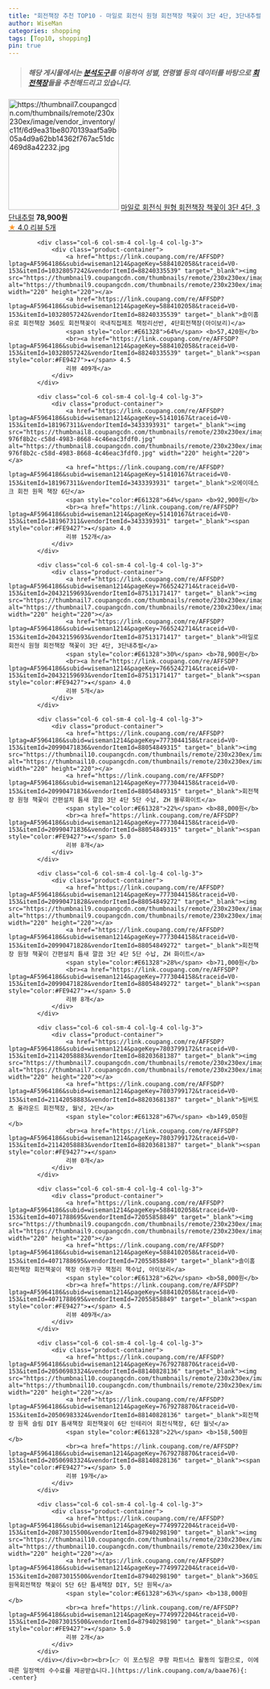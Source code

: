 ```yaml
---
title: "회전책장 추천 TOP10 - 마일로 회전식 원형 회전책장 책꽃이 3단 4단, 3단내추럴"
author: WiseMan
categories: shopping
tags: [Top10, shopping]
pin: true
---
```


> ##### 해당 게시물에서는 [**분석도구**](https://itemscout.io/)를 이용하여 **성별**, **연령별** 등의 데이터를 바탕으로 [**회전책장**](https://link.coupang.com/a/baae76)들을 추천해드리고 있습니다.
<div class="container"><div class="row">
            <div class="col-6 col-sm-4 col-lg-4 col-lg-3">
                <div class="product-container">
                    <a href="https://link.coupang.com/re/AFFSDP?lptag=AF5964186&subid=wiseman1214&pageKey=7665242714&traceid=V0-153&itemId=20432159693&vendorItemId=87513171417" target="_blank"><img src="https://thumbnail7.coupangcdn.com/thumbnails/remote/230x230ex/image/vendor_inventory/c11f/6d9ea31be8070139aaf5a9b05a4d9a62bb14362f767ac51dc469d8a42232.jpg" alt="https://thumbnail7.coupangcdn.com/thumbnails/remote/230x230ex/image/vendor_inventory/c11f/6d9ea31be8070139aaf5a9b05a4d9a62bb14362f767ac51dc469d8a42232.jpg" width="220" height="220"></a>
                    <a href="https://link.coupang.com/re/AFFSDP?lptag=AF5964186&subid=wiseman1214&pageKey=7665242714&traceid=V0-153&itemId=20432159693&vendorItemId=87513171417" target="_blank">마일로 회전식 원형 회전책장 책꽃이 3단 4단, 3단내추럴</a>
                    <span style="color:#E61328"></span> <b>78,900원</b>
                    <br><a href="https://link.coupang.com/re/AFFSDP?lptag=AF5964186&subid=wiseman1214&pageKey=7665242714&traceid=V0-153&itemId=20432159693&vendorItemId=87513171417" target="_blank"><span style="color:#FE9427">★</span> 4.0
                    리뷰 5개</a>
                </div>
            </div>
            
            <div class="col-6 col-sm-4 col-lg-4 col-lg-3">
                <div class="product-container">
                    <a href="https://link.coupang.com/re/AFFSDP?lptag=AF5964186&subid=wiseman1214&pageKey=5884102058&traceid=V0-153&itemId=10328057242&vendorItemId=88240335539" target="_blank"><img src="https://thumbnail9.coupangcdn.com/thumbnails/remote/230x230ex/image/vendor_inventory/0a5e/da0f214a8c7c32feb3d05cb415bb6bc736c49158d0fd98593fbf894199ff.jpg" alt="https://thumbnail9.coupangcdn.com/thumbnails/remote/230x230ex/image/vendor_inventory/0a5e/da0f214a8c7c32feb3d05cb415bb6bc736c49158d0fd98593fbf894199ff.jpg" width="220" height="220"></a>
                    <a href="https://link.coupang.com/re/AFFSDP?lptag=AF5964186&subid=wiseman1214&pageKey=5884102058&traceid=V0-153&itemId=10328057242&vendorItemId=88240335539" target="_blank">솔이홈 유로 회전책장 360도 회전책꽂이 국내직접제조 책정리선반, 4단회전책장(아이보리)</a>
                    <span style="color:#E61328">64%</span> <b>57,420원</b>
                    <br><a href="https://link.coupang.com/re/AFFSDP?lptag=AF5964186&subid=wiseman1214&pageKey=5884102058&traceid=V0-153&itemId=10328057242&vendorItemId=88240335539" target="_blank"><span style="color:#FE9427">★</span> 4.5
                    리뷰 409개</a>
                </div>
            </div>
            
            <div class="col-6 col-sm-4 col-lg-4 col-lg-3">
                <div class="product-container">
                    <a href="https://link.coupang.com/re/AFFSDP?lptag=AF5964186&subid=wiseman1214&pageKey=51410167&traceid=V0-153&itemId=181967311&vendorItemId=3433393931" target="_blank"><img src="https://thumbnail8.coupangcdn.com/thumbnails/remote/230x230ex/image/retail/images/91052183747786-976f8b2c-c58d-4983-8668-4c46eac3fdf0.jpg" alt="https://thumbnail8.coupangcdn.com/thumbnails/remote/230x230ex/image/retail/images/91052183747786-976f8b2c-c58d-4983-8668-4c46eac3fdf0.jpg" width="220" height="220"></a>
                    <a href="https://link.coupang.com/re/AFFSDP?lptag=AF5964186&subid=wiseman1214&pageKey=51410167&traceid=V0-153&itemId=181967311&vendorItemId=3433393931" target="_blank">오에이데스크 회전 원목 책장 6단</a>
                    <span style="color:#E61328">64%</span> <b>92,900원</b>
                    <br><a href="https://link.coupang.com/re/AFFSDP?lptag=AF5964186&subid=wiseman1214&pageKey=51410167&traceid=V0-153&itemId=181967311&vendorItemId=3433393931" target="_blank"><span style="color:#FE9427">★</span> 4.0
                    리뷰 152개</a>
                </div>
            </div>
            
            <div class="col-6 col-sm-4 col-lg-4 col-lg-3">
                <div class="product-container">
                    <a href="https://link.coupang.com/re/AFFSDP?lptag=AF5964186&subid=wiseman1214&pageKey=7665242714&traceid=V0-153&itemId=20432159693&vendorItemId=87513171417" target="_blank"><img src="https://thumbnail7.coupangcdn.com/thumbnails/remote/230x230ex/image/vendor_inventory/c11f/6d9ea31be8070139aaf5a9b05a4d9a62bb14362f767ac51dc469d8a42232.jpg" alt="https://thumbnail7.coupangcdn.com/thumbnails/remote/230x230ex/image/vendor_inventory/c11f/6d9ea31be8070139aaf5a9b05a4d9a62bb14362f767ac51dc469d8a42232.jpg" width="220" height="220"></a>
                    <a href="https://link.coupang.com/re/AFFSDP?lptag=AF5964186&subid=wiseman1214&pageKey=7665242714&traceid=V0-153&itemId=20432159693&vendorItemId=87513171417" target="_blank">마일로 회전식 원형 회전책장 책꽃이 3단 4단, 3단내추럴</a>
                    <span style="color:#E61328">30%</span> <b>78,900원</b>
                    <br><a href="https://link.coupang.com/re/AFFSDP?lptag=AF5964186&subid=wiseman1214&pageKey=7665242714&traceid=V0-153&itemId=20432159693&vendorItemId=87513171417" target="_blank"><span style="color:#FE9427">★</span> 4.0
                    리뷰 5개</a>
                </div>
            </div>
            
            <div class="col-6 col-sm-4 col-lg-4 col-lg-3">
                <div class="product-container">
                    <a href="https://link.coupang.com/re/AFFSDP?lptag=AF5964186&subid=wiseman1214&pageKey=7773044158&traceid=V0-153&itemId=20990471836&vendorItemId=88054849315" target="_blank"><img src="https://thumbnail10.coupangcdn.com/thumbnails/remote/230x230ex/image/vendor_inventory/f221/7d506c24fb23eae9638d290cfb76280f6ed254510d1dc3eb8a396c515a80.jpg" alt="https://thumbnail10.coupangcdn.com/thumbnails/remote/230x230ex/image/vendor_inventory/f221/7d506c24fb23eae9638d290cfb76280f6ed254510d1dc3eb8a396c515a80.jpg" width="220" height="220"></a>
                    <a href="https://link.coupang.com/re/AFFSDP?lptag=AF5964186&subid=wiseman1214&pageKey=7773044158&traceid=V0-153&itemId=20990471836&vendorItemId=88054849315" target="_blank">회전책장 원형 책꽃이 간편설치 틈새 깔끔 3단 4단 5단 수납, ZH 블루화이트</a>
                    <span style="color:#E61328">22%</span> <b>88,000원</b>
                    <br><a href="https://link.coupang.com/re/AFFSDP?lptag=AF5964186&subid=wiseman1214&pageKey=7773044158&traceid=V0-153&itemId=20990471836&vendorItemId=88054849315" target="_blank"><span style="color:#FE9427">★</span> 5.0
                    리뷰 8개</a>
                </div>
            </div>
            
            <div class="col-6 col-sm-4 col-lg-4 col-lg-3">
                <div class="product-container">
                    <a href="https://link.coupang.com/re/AFFSDP?lptag=AF5964186&subid=wiseman1214&pageKey=7773044158&traceid=V0-153&itemId=20990471828&vendorItemId=88054849272" target="_blank"><img src="https://thumbnail9.coupangcdn.com/thumbnails/remote/230x230ex/image/vendor_inventory/49fd/7b501db69cf57f5b3b2877634a34fef9221f1579f12e1114a171046c14e0.jpg" alt="https://thumbnail9.coupangcdn.com/thumbnails/remote/230x230ex/image/vendor_inventory/49fd/7b501db69cf57f5b3b2877634a34fef9221f1579f12e1114a171046c14e0.jpg" width="220" height="220"></a>
                    <a href="https://link.coupang.com/re/AFFSDP?lptag=AF5964186&subid=wiseman1214&pageKey=7773044158&traceid=V0-153&itemId=20990471828&vendorItemId=88054849272" target="_blank">회전책장 원형 책꽃이 간편설치 틈새 깔끔 3단 4단 5단 수납, ZH 화이트</a>
                    <span style="color:#E61328">28%</span> <b>71,000원</b>
                    <br><a href="https://link.coupang.com/re/AFFSDP?lptag=AF5964186&subid=wiseman1214&pageKey=7773044158&traceid=V0-153&itemId=20990471828&vendorItemId=88054849272" target="_blank"><span style="color:#FE9427">★</span> 5.0
                    리뷰 8개</a>
                </div>
            </div>
            
            <div class="col-6 col-sm-4 col-lg-4 col-lg-3">
                <div class="product-container">
                    <a href="https://link.coupang.com/re/AFFSDP?lptag=AF5964186&subid=wiseman1214&pageKey=7803799172&traceid=V0-153&itemId=21142058883&vendorItemId=88203681387" target="_blank"><img src="https://thumbnail7.coupangcdn.com/thumbnails/remote/230x230ex/image/rs_quotation_api/wvkfcejm/170d90eddcb9463db3a3758d0bdbd5e0.jpg" alt="https://thumbnail7.coupangcdn.com/thumbnails/remote/230x230ex/image/rs_quotation_api/wvkfcejm/170d90eddcb9463db3a3758d0bdbd5e0.jpg" width="220" height="220"></a>
                    <a href="https://link.coupang.com/re/AFFSDP?lptag=AF5964186&subid=wiseman1214&pageKey=7803799172&traceid=V0-153&itemId=21142058883&vendorItemId=88203681387" target="_blank">팀버토츠 올라운드 회전책장, 월넛, 2단</a>
                    <span style="color:#E61328">67%</span> <b>149,050원</b>
                    <br><a href="https://link.coupang.com/re/AFFSDP?lptag=AF5964186&subid=wiseman1214&pageKey=7803799172&traceid=V0-153&itemId=21142058883&vendorItemId=88203681387" target="_blank"><span style="color:#FE9427">★</span> 
                    리뷰 0개</a>
                </div>
            </div>
            
            <div class="col-6 col-sm-4 col-lg-4 col-lg-3">
                <div class="product-container">
                    <a href="https://link.coupang.com/re/AFFSDP?lptag=AF5964186&subid=wiseman1214&pageKey=5884102058&traceid=V0-153&itemId=4071788695&vendorItemId=72055858849" target="_blank"><img src="https://thumbnail9.coupangcdn.com/thumbnails/remote/230x230ex/image/vendor_inventory/0a5e/da0f214a8c7c32feb3d05cb415bb6bc736c49158d0fd98593fbf894199ff.jpg" alt="https://thumbnail9.coupangcdn.com/thumbnails/remote/230x230ex/image/vendor_inventory/0a5e/da0f214a8c7c32feb3d05cb415bb6bc736c49158d0fd98593fbf894199ff.jpg" width="220" height="220"></a>
                    <a href="https://link.coupang.com/re/AFFSDP?lptag=AF5964186&subid=wiseman1214&pageKey=5884102058&traceid=V0-153&itemId=4071788695&vendorItemId=72055858849" target="_blank">솔이홈 회전책장 회전책꽂이 책장 아동가구 책정리 책수납, 아이보리</a>
                    <span style="color:#E61328">62%</span> <b>58,000원</b>
                    <br><a href="https://link.coupang.com/re/AFFSDP?lptag=AF5964186&subid=wiseman1214&pageKey=5884102058&traceid=V0-153&itemId=4071788695&vendorItemId=72055858849" target="_blank"><span style="color:#FE9427">★</span> 4.5
                    리뷰 409개</a>
                </div>
            </div>
            
            <div class="col-6 col-sm-4 col-lg-4 col-lg-3">
                <div class="product-container">
                    <a href="https://link.coupang.com/re/AFFSDP?lptag=AF5964186&subid=wiseman1214&pageKey=7679278870&traceid=V0-153&itemId=20506983324&vendorItemId=88140828136" target="_blank"><img src="https://thumbnail10.coupangcdn.com/thumbnails/remote/230x230ex/image/vendor_inventory/55ed/3fdd749b77749a6ef6130c5a7d867dd6166d34522e7a80f5d6caa4c082ad.jpg" alt="https://thumbnail10.coupangcdn.com/thumbnails/remote/230x230ex/image/vendor_inventory/55ed/3fdd749b77749a6ef6130c5a7d867dd6166d34522e7a80f5d6caa4c082ad.jpg" width="220" height="220"></a>
                    <a href="https://link.coupang.com/re/AFFSDP?lptag=AF5964186&subid=wiseman1214&pageKey=7679278870&traceid=V0-153&itemId=20506983324&vendorItemId=88140828136" target="_blank">회전책장 원목 슬림 DIY 틈새책장 회전책꽂이 6단 인테리어 회전식책장, 6단 월넛</a>
                    <span style="color:#E61328">22%</span> <b>158,500원</b>
                    <br><a href="https://link.coupang.com/re/AFFSDP?lptag=AF5964186&subid=wiseman1214&pageKey=7679278870&traceid=V0-153&itemId=20506983324&vendorItemId=88140828136" target="_blank"><span style="color:#FE9427">★</span> 5.0
                    리뷰 19개</a>
                </div>
            </div>
            
            <div class="col-6 col-sm-4 col-lg-4 col-lg-3">
                <div class="product-container">
                    <a href="https://link.coupang.com/re/AFFSDP?lptag=AF5964186&subid=wiseman1214&pageKey=7749972204&traceid=V0-153&itemId=20873015500&vendorItemId=87940298190" target="_blank"><img src="https://thumbnail10.coupangcdn.com/thumbnails/remote/230x230ex/image/vendor_inventory/714d/c620ccde0a4044ae0b13099db8d67e79a66b0f1cdf3591fe9a11a96b1cc5.jpg" alt="https://thumbnail10.coupangcdn.com/thumbnails/remote/230x230ex/image/vendor_inventory/714d/c620ccde0a4044ae0b13099db8d67e79a66b0f1cdf3591fe9a11a96b1cc5.jpg" width="220" height="220"></a>
                    <a href="https://link.coupang.com/re/AFFSDP?lptag=AF5964186&subid=wiseman1214&pageKey=7749972204&traceid=V0-153&itemId=20873015500&vendorItemId=87940298190" target="_blank">360도 원목회전책장 책꽂이 5단 6단 틈새책장 DIY, 5단 원목</a>
                    <span style="color:#E61328">63%</span> <b>138,000원</b>
                    <br><a href="https://link.coupang.com/re/AFFSDP?lptag=AF5964186&subid=wiseman1214&pageKey=7749972204&traceid=V0-153&itemId=20873015500&vendorItemId=87940298190" target="_blank"><span style="color:#FE9427">★</span> 5.0
                    리뷰 2개</a>
                </div>
            </div>
            </div></div><br><br>[👉 이 포스팅은 쿠팡 파트너스 활동의 일환으로, 이에 따른 일정액의 수수료를 제공받습니다.](https://link.coupang.com/a/baae76){: .center}